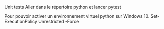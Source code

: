 

Unit tests
Aller dans le répertoire python et lancer pytest

Pour pouvoir activer un environnement virtuel python sur Windows 10.
Set-ExecutionPolicy Unrestricted -Force